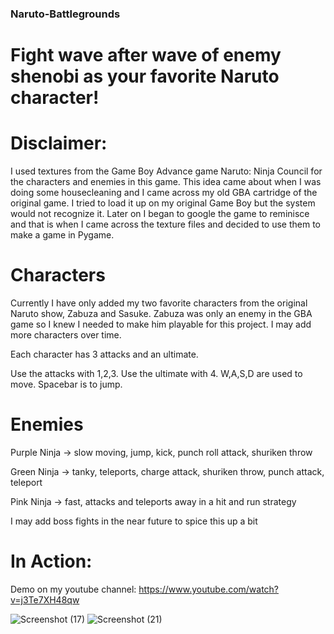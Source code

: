 ### Naruto-Battlegrounds
# Fight wave after wave of enemy shenobi as your favorite Naruto character!

# Disclaimer:
I used textures from the Game Boy Advance game Naruto: Ninja Council for the characters and enemies in this game. This idea came about when I was doing some housecleaning and I came across my old GBA cartridge of the original game. I tried to load it up on my original Game Boy but the system would not recognize it. Later on I began to google the game to reminisce and that is when I came across the texture files and decided to use them to make a game in Pygame.

# Characters
Currently I have only added my two favorite characters from the original Naruto show, Zabuza and Sasuke. Zabuza was only an enemy in the GBA game so I knew I needed to make him playable for this project. I may add more characters over time.

Each character has 3 attacks and an ultimate.

Use the attacks with 1,2,3. Use the ultimate with 4.
W,A,S,D are used to move. Spacebar is to jump.

# Enemies
Purple Ninja -> slow moving, jump, kick, punch roll attack, shuriken throw

Green Ninja -> tanky, teleports, charge attack, shuriken throw, punch attack, teleport

Pink Ninja -> fast, attacks and teleports away in a hit and run strategy

I may add boss fights in the near future to spice this up a bit

# In Action:
Demo on my youtube channel: https://www.youtube.com/watch?v=j3Te7XH48qw

![Screenshot (17)](https://user-images.githubusercontent.com/82488869/160042460-d030c292-8173-4c04-ab1a-b18073873a16.png)
![Screenshot (21)](https://user-images.githubusercontent.com/82488869/160042408-d1113eb1-8819-4138-94d5-a249ebcf31bf.png)

